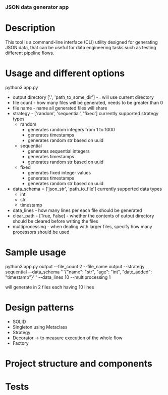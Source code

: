 ### JSON data generator app

# Description
This tool is a command-line interface (CLI) utility designed for generating JSON data, that can be useful for data engineering tasks such as testing different pipeline flows.


# Usage and different options 
python3 app.py 

+ output directory ['.', 'path_to_some_dir'] - . will use current directory
+ file count - how many files will be generated, needs to be greater than 0
+ file name - name all generated files will share
+ strategy - ['random', 'sequential', 'fixed']
    currently supported strategy types
    - random 
        - generates random integers from 1 to 1000
        - generates timestamps
        - generates random str based on uuid
    - sequential
        - generates sequential integers
        - generates timestamps
        - generates random str based on uuid
    - fixed
        - generates fixed integer values
        - generates timestamps
        - generates random str based on uuid
+ data_schema = ['json_str', 'path_to_file']
    currently supported data types
    - int
    - str
    - timestamp
+ data_lines - how many lines per each file should be generated
+ clear_path - [True, False] - whether the contents of outout directory should be cleared before writing the files
+ multiprocessing - when dealing with larger files, specify how many processors should be used


# Sample usage 
python3 app.py output --file_count 2 --file_name output --strategy sequential --data_schema '''{"name": "str", "age": "int", "date_added": "timestamp"}''' --data_lines 10 --multiprocessing 1

will generate in 2 files each having 10 lines 

# Design patterns
- SOLID
- Singleton using Metaclass
- Strategy
- Decorator -> to measure execution of the whole flow
- Factory


# Project structure and components

# Tests
